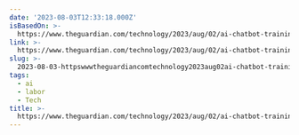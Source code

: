```yaml
---
date: '2023-08-03T12:33:18.000Z'
isBasedOn: >-
  https://www.theguardian.com/technology/2023/aug/02/ai-chatbot-training-human-toll-content-moderator-meta-openai
link: >-
  https://www.theguardian.com/technology/2023/aug/02/ai-chatbot-training-human-toll-content-moderator-meta-openai
slug: >-
  2023-08-03-httpswwwtheguardiancomtechnology2023aug02ai-chatbot-training-human-toll-content-moderator-meta-openai
tags:
  - ai
  - labor
  - Tech
title: >-
  https://www.theguardian.com/technology/2023/aug/02/ai-chatbot-training-human-toll-content-moderator-meta-openai
---
```


